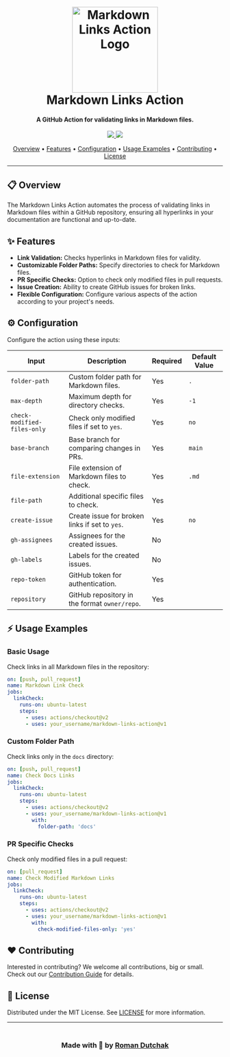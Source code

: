 <h1 align="center">
  <br>
  <img src="https://path_to_your_project_logo/logo.png" alt="Markdown Links Action Logo" width="200">
  <br>
  Markdown Links Action
  <br>
</h1>

<h4 align="center">A GitHub Action for validating links in Markdown files.</h4>

<p align="center">
  <a href="https://github.com/your_username/markdown-links-action/releases">
    <img src="https://img.shields.io/github/v/release/your_username/markdown-links-action?style=flat-square">
  </a>
  <a href="https://github.com/your_username/markdown-links-action/blob/main/LICENSE">
    <img src="https://img.shields.io/github/license/your_username/markdown-links-action?style=flat-square">
  </a>
</p>

<p align="center">
  <a href="#overview">Overview</a> •
  <a href="#features">Features</a> •
  <a href="#configuration">Configuration</a> •
  <a href="#usage-examples">Usage Examples</a> •
  <a href="#contributing">Contributing</a> •
  <a href="#license">License</a>
</p>

---

## :clipboard: Overview

The Markdown Links Action automates the process of validating links in Markdown files within a GitHub repository, ensuring all hyperlinks in your documentation are functional and up-to-date.

## :sparkles: Features

- **Link Validation:** Checks hyperlinks in Markdown files for validity.
- **Customizable Folder Paths:** Specify directories to check for Markdown files.
- **PR Specific Checks:** Option to check only modified files in pull requests.
- **Issue Creation:** Ability to create GitHub issues for broken links.
- **Flexible Configuration:** Configure various aspects of the action according to your project's needs.

## :gear: Configuration

Configure the action using these inputs:

| Input                        | Description                                     | Required | Default Value       |
|------------------------------|-------------------------------------------------|----------|---------------------|
| `folder-path`                | Custom folder path for Markdown files.          | Yes      | `.`                 |
| `max-depth`                  | Maximum depth for directory checks.             | Yes      | `-1`                |
| `check-modified-files-only`  | Check only modified files if set to `yes`.      | Yes      | `no`                |
| `base-branch`                | Base branch for comparing changes in PRs.       | Yes      | `main`              |
| `file-extension`             | File extension of Markdown files to check.      | Yes      | `.md`               |
| `file-path`                  | Additional specific files to check.             | Yes      |                     |
| `create-issue`               | Create issue for broken links if set to `yes`.  | Yes      | `no`                |
| `gh-assignees`               | Assignees for the created issues.               | No       |                     |
| `gh-labels`                  | Labels for the created issues.                  | No       |                     |
| `repo-token`                 | GitHub token for authentication.                | Yes      |                     |
| `repository`                 | GitHub repository in the format `owner/repo`.   | Yes      |                     |

## :zap: Usage Examples

### Basic Usage

Check links in all Markdown files in the repository:

```yml
on: [push, pull_request]
name: Markdown Link Check
jobs:
  linkCheck:
    runs-on: ubuntu-latest
    steps:
      - uses: actions/checkout@v2
      - uses: your_username/markdown-links-action@v1
```

### Custom Folder Path

Check links only in the `docs` directory:

```yml
on: [push, pull_request]
name: Check Docs Links
jobs:
  linkCheck:
    runs-on: ubuntu-latest
    steps:
      - uses: actions/checkout@v2
      - uses: your_username/markdown-links-action@v1
        with:
          folder-path: 'docs'
```

### PR Specific Checks

Check only modified files in a pull request:

```yml
on: [pull_request]
name: Check Modified Markdown Links
jobs:
  linkCheck:
    runs-on: ubuntu-latest
    steps:
      - uses: actions/checkout@v2
      - uses: your_username/markdown-links-action@v1
        with:
          check-modified-files-only: 'yes'
```

## :heart: Contributing

Interested in contributing? We welcome all contributions, big or small. Check out our [Contribution Guide](CONTRIBUTING.md) for details.

## :memo: License



Distributed under the MIT License. See [LICENSE](LICENSE) for more information.

---

<h3 align="center">
  <br>
  Made with 🤙 by <a href="https://github.com/dutchakdev">Roman Dutchak</a>
  <br>
</h3>